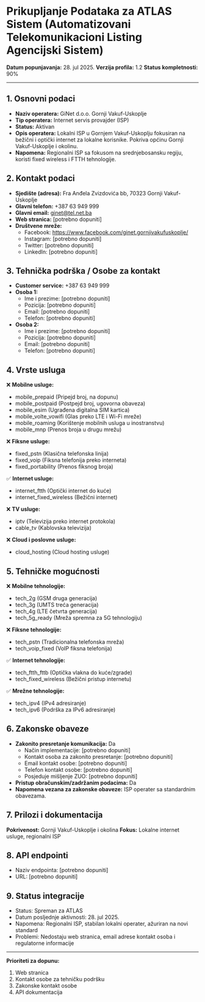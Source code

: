 # Prikupljanje Podataka za ATLAS Sistem (Automatizovani Telekomunikacioni Listing Agencijski Sistem)

**Datum popunjavanja:** 28. jul 2025.
**Verzija profila:** 1.2
**Status kompletnosti:** 90%

---

## 1. Osnovni podaci

- **Naziv operatera:** GiNet d.o.o. Gornji Vakuf-Uskoplje
- **Tip operatera:** Internet servis provajder (ISP)
- **Status:** Aktivan
- **Opis operatera:** Lokalni ISP u Gornjem Vakuf-Uskoplju fokusiran na bežični i optički internet za lokalne korisnike. Pokriva općinu Gornji Vakuf-Uskoplje i okolinu.
- **Napomena:** Regionalni ISP sa fokusom na srednjebosansku regiju, koristi fixed wireless i FTTH tehnologije.

## 2. Kontakt podaci

- **Sjedište (adresa):** Fra Anđela Zvizdovića bb, 70323 Gornji Vakuf-Uskoplje
- **Glavni telefon:** +387 63 949 999
- **Glavni email:** ginet@tel.net.ba
- **Web stranica:** [potrebno dopuniti]
- **Društvene mreže:**
  - Facebook: https://www.facebook.com/ginet.gornjivakufuskoplje/
  - Instagram: [potrebno dopuniti]
  - Twitter: [potrebno dopuniti]
  - LinkedIn: [potrebno dopuniti]

## 3. Tehnička podrška / Osobe za kontakt

- **Customer service:** +387 63 949 999
- **Osoba 1:**
  - Ime i prezime: [potrebno dopuniti]
  - Pozicija: [potrebno dopuniti]
  - Email: [potrebno dopuniti]
  - Telefon: [potrebno dopuniti]
- **Osoba 2:**
  - Ime i prezime: [potrebno dopuniti]
  - Pozicija: [potrebno dopuniti]
  - Email: [potrebno dopuniti]
  - Telefon: [potrebno dopuniti]

## 4. Vrste usluga

❌ **Mobilne usluge:**
- mobile_prepaid (Pripejd broj, na dopunu)
- mobile_postpaid (Postpejd broj, ugovorna obaveza)
- mobile_esim (Ugrađena digitalna SIM kartica)
- mobile_volte_vowifi (Glas preko LTE i Wi-Fi mreže)
- mobile_roaming (Korištenje mobilnih usluga u inostranstvu)
- mobile_mnp (Prenos broja u drugu mrežu)

❌ **Fiksne usluge:**
- fixed_pstn (Klasična telefonska linija)
- fixed_voip (Fiksna telefonija preko interneta)
- fixed_portability (Prenos fiksnog broja)

✅ **Internet usluge:**
- internet_ftth (Optički internet do kuće)
- internet_fixed_wireless (Bežični internet)

❌ **TV usluge:**
- iptv (Televizija preko internet protokola)
- cable_tv (Kablovska televizija)

❌ **Cloud i poslovne usluge:**
- cloud_hosting (Cloud hosting usluge)

## 5. Tehničke mogućnosti

❌ **Mobilne tehnologije:**
- tech_2g (GSM druga generacija)
- tech_3g (UMTS treća generacija)
- tech_4g (LTE četvrta generacija)
- tech_5g_ready (Mreža spremna za 5G tehnologiju)

❌ **Fiksne tehnologije:**
- tech_pstn (Tradicionalna telefonska mreža)
- tech_voip_fixed (VoIP fiksna telefonija)

✅ **Internet tehnologije:**
- tech_ftth_fttb (Optička vlakna do kuće/zgrade)
- tech_fixed_wireless (Bežični pristup internetu)

✅ **Mrežne tehnologije:**
- tech_ipv4 (IPv4 adresiranje)
- tech_ipv6 (Podrška za IPv6 adresiranje)

## 6. Zakonske obaveze

- **Zakonito presretanje komunikacija:** Da
  - Način implementacije: [potrebno dopuniti]
  - Kontakt osoba za zakonito presretanje: [potrebno dopuniti]
  - Email kontakt osobe: [potrebno dopuniti]
  - Telefon kontakt osobe: [potrebno dopuniti]
  - Posjeduje mišljenje ZUO: [potrebno dopuniti]
- **Pristup obračunskim/zadržanim podacima:** Da
- **Napomena vezana za zakonske obaveze:** ISP operater sa standardnim obavezama.

## 7. Prilozi i dokumentacija

**Pokrivenost:** Gornji Vakuf-Uskoplje i okolina
**Fokus:** Lokalne internet usluge, regionalni ISP

## 8. API endpointi

- Naziv endpointa: [potrebno dopuniti]
- URL: [potrebno dopuniti]

## 9. Status integracije

- Status: Spreman za ATLAS
- Datum posljednje aktivnosti: 28. jul 2025.
- Napomena: Regionalni ISP, stabilan lokalni operater, ažuriran na novi standard
- Problemi: Nedostaju web stranica, email adrese kontakt osoba i regulatorne informacije

---

**Prioriteti za dopunu:**
1. Web stranica
2. Kontakt osobe za tehničku podršku
3. Zakonske kontakt osobe
4. API dokumentacija
